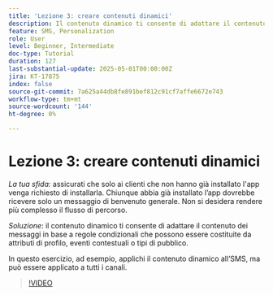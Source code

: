```yaml
---
title: 'Lezione 3: creare contenuti dinamici'
description: Il contenuto dinamico ti consente di adattare il contenuto dei messaggi in base a regole condizionali che possono essere costituite da attributi di profilo, eventi contestuali o tipi di pubblico. In questo esercizio applicherai il contenuto dinamico all’SMS.
feature: SMS, Personalization
role: User
level: Beginner, Intermediate
doc-type: Tutorial
duration: 127
last-substantial-update: 2025-05-01T00:00:00Z
jira: KT-17875
index: false
source-git-commit: 7a625a44db8fe891bef812c91cf7affe6672e743
workflow-type: tm+mt
source-wordcount: '144'
ht-degree: 0%

---
```



# Lezione 3: creare contenuti dinamici

*La tua sfida:* assicurati che solo ai clienti che non hanno già installato l&#39;app venga richiesto di installarla. Chiunque abbia già installato l’app dovrebbe ricevere solo un messaggio di benvenuto generale. Non si desidera rendere più complesso il flusso di percorso. 

*Soluzione*: il contenuto dinamico ti consente di adattare il contenuto dei messaggi in base a regole condizionali che possono essere costituite da attributi di profilo, eventi contestuali o tipi di pubblico. 

In questo esercizio, ad esempio, applichi il contenuto dinamico all’SMS, ma può essere applicato a tutti i canali.

>[!VIDEO](https://video.tv.adobe.com/v/3457913/?learn=on&enablevpops)
